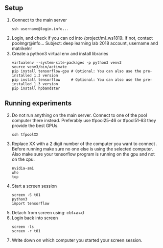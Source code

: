 ## Setup
1. Connect to the main server
      ```Shell
      ssh username@login.info...
      ```
2. Login, and check if you can cd into /project/ml_ws1819. 
If not, contact poolmgr@info...
Subject: deep learning lab 2018 account, username and matrikelnr
3. Create a python3 virtual env and install libraries
      ```Shell
      virtualenv --system-site-packages -p python3 venv3
      source venv3/bin/activate
      pip install tensorflow-gpu # Optional: You can also use the pre-installed 1.3 version
      pip install tensorflow     # Optional: You can also use the pre-installed 1.3 version
      pip install hpbandster
      ```
## Running experiments

2. Do not run anything on the main server. Connect to one of the pool
  computer there instead. Preferably use tfpool25-46 or tfpool51-63 they provide the best GPUs.
      ```Shell
      ssh tfpoolXX
      ```
3. Replace XX with a 2 digit number of the computer you want to connect .
Before running make sure no one else is using the selected computer.
Also make sure your tensorflow program is running on the gpu and not on the cpu.
      ```Shell
      nvidia-smi
      who
      top
      ```      
4. Start a screen session
      ```Shell
      screen -S t01
      python3
      import tensorflow
      ```
5. Detach from screen using: ctrl+a+d  
6. Login back into screen
      ```Shell
      screen -ls
      screen -r t01
      ```
7. Write down on which computer you started your screen session.

